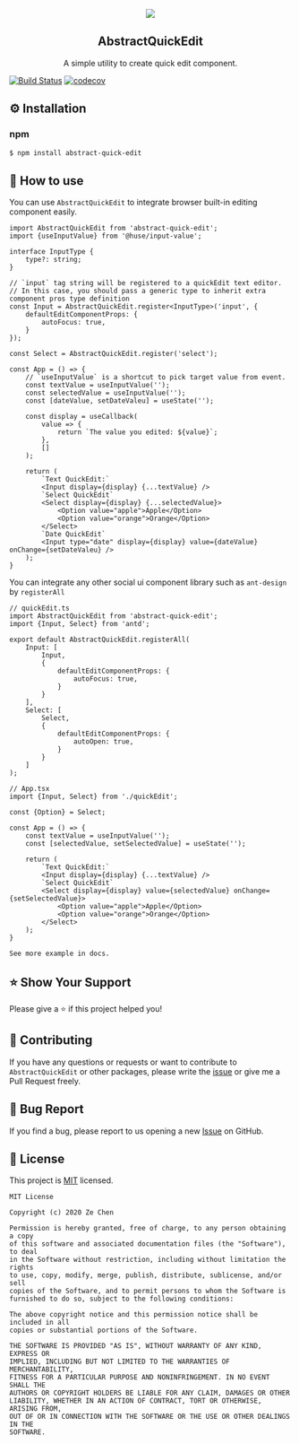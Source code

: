 
<p align="middle" ><img src="https://user-images.githubusercontent.com/12672355/85242194-e59f9880-b470-11ea-84f1-b43810f20b29.png" /></p>
<h2 align="middle">AbstractQuickEdit</h2>
<p align="middle">A simple utility to create quick edit component.</p>

[![Build Status](https://travis-ci.com/nick-ChenZe/AbstractQuickEdit.svg?branch=master)](https://travis-ci.com/nick-ChenZe/AbstractQuickEdit)
[![codecov](https://codecov.io/gh/nick-ChenZe/AbstractQuickEdit/branch/master/graph/badge.svg)](https://codecov.io/gh/nick-ChenZe/AbstractQuickEdit)

## ⚙️ Installation
### npm
```bash
$ npm install abstract-quick-edit
```

## 🚀 How to use

You can use `AbstractQuickEdit` to integrate browser built-in editing component easily.

```tsx
import AbstractQuickEdit from 'abstract-quick-edit';
import {useInputValue} from '@huse/input-value';

interface InputType {
    type?: string;
}

// `input` tag string will be registered to a quickEdit text editor.
// In this case, you should pass a generic type to inherit extra component pros type definition
const Input = AbstractQuickEdit.register<InputType>('input', {
    defaultEditComponentProps: {
        autoFocus: true,
    }
});

const Select = AbstractQuickEdit.register('select');

const App = () => {
    // `useInputValue` is a shortcut to pick target value from event.
    const textValue = useInputValue('');
    const selectedValue = useInputValue('');
    const [dateValue, setDateValeu] = useState('');

    const display = useCallback(
        value => {
            return `The value you edited: ${value}`;
        },
        []
    );

    return (
        `Text QuickEdit:`
        <Input display={display} {...textValue} />
        `Select QuickEdit`
        <Select display={display} {...selectedValue}>
            <Option value="apple">Apple</Option>
            <Option value="orange">Orange</Option>
        </Select>
        `Date QuickEdit`
        <Input type="date" display={display} value={dateValue} onChange={setDateValeu} />
    );
}
```

You can integrate any other social ui component library such as `ant-design` by `registerAll` 
```tsx
// quickEdit.ts
import AbstractQuickEdit from 'abstract-quick-edit';
import {Input, Select} from 'antd';

export default AbstractQuickEdit.registerAll(
    Input: [
        Input,
        {
            defaultEditComponentProps: {
                autoFocus: true,
            }
        }
    ],
    Select: [
        Select,
        {
            defaultEditComponentProps: {
                autoOpen: true,
            }
        }
    ]
);

// App.tsx
import {Input, Select} from './quickEdit';

const {Option} = Select;

const App = () => {
    const textValue = useInputValue('');
    const [selectedValue, setSelectedValue] = useState('');

    return (
        `Text QuickEdit:`
        <Input display={display} {...textValue} />
        `Select QuickEdit`
        <Select display={display} value={selectedValue} onChange={setSelectedValue}>
            <Option value="apple">Apple</Option>
            <Option value="orange">Orange</Option>
        </Select>
    );
}

See more example in docs.
```

## ⭐️ Show Your Support
Please give a ⭐️ if this project helped you!

## 👏 Contributing

If you have any questions or requests or want to contribute to `AbstractQuickEdit` or other packages, please write the [issue](https://github.com/nick-ChenZe/AbstractQuickEdit/issues) or give me a Pull Request freely.

## 🐞 Bug Report

If you find a bug, please report to us opening a new [Issue](https://github.com/nick-ChenZe/AbstractQuickEdit/issues) on GitHub.


## 📝 License

This project is [MIT](https://github.com/nick-ChenZe/AbstractQuickEdit/blob/master/LICENSE) licensed.

```
MIT License

Copyright (c) 2020 Ze Chen

Permission is hereby granted, free of charge, to any person obtaining a copy
of this software and associated documentation files (the "Software"), to deal
in the Software without restriction, including without limitation the rights
to use, copy, modify, merge, publish, distribute, sublicense, and/or sell
copies of the Software, and to permit persons to whom the Software is
furnished to do so, subject to the following conditions:

The above copyright notice and this permission notice shall be included in all
copies or substantial portions of the Software.

THE SOFTWARE IS PROVIDED "AS IS", WITHOUT WARRANTY OF ANY KIND, EXPRESS OR
IMPLIED, INCLUDING BUT NOT LIMITED TO THE WARRANTIES OF MERCHANTABILITY,
FITNESS FOR A PARTICULAR PURPOSE AND NONINFRINGEMENT. IN NO EVENT SHALL THE
AUTHORS OR COPYRIGHT HOLDERS BE LIABLE FOR ANY CLAIM, DAMAGES OR OTHER
LIABILITY, WHETHER IN AN ACTION OF CONTRACT, TORT OR OTHERWISE, ARISING FROM,
OUT OF OR IN CONNECTION WITH THE SOFTWARE OR THE USE OR OTHER DEALINGS IN THE
SOFTWARE.
